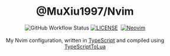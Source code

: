 <h1 align="center">@MuXiu1997/Nvim</h1>
<div align="center">
<img alt="GitHub Workflow Status" src="https://img.shields.io/github/actions/workflow/status/muxiu1997/nvim/release.yml?branch=main&style=flat-square">
<a href="LICENSE"><img alt="LICENSE" src="https://img.shields.io/github/license/muxiu1997/nvim?style=flat-square"></a>
<a href="https://github.com/muxiu1997/nvim/releases/latest"><img alt="" src="https://img.shields.io/github/v/release/muxiu1997/nvim?style=flat-square&display_name=tag&include_prereleases&sort=semver"></a>
<a href="https://github.com/neovim/neovim"><img alt="Neovim" src="https://img.shields.io/badge/Neovim-0.8+-blueviolet.svg?style=flat-square&logo=Neovim&logoColor=white"></a>
</div>
<br/>
<div align="center">My Nvim configuration, written in <a href="https://www.typescriptlang.org/">TypeScript</a> and compiled using <a href="https://github.com/TypeScriptToLua/TypeScriptToLua">TypeScriptToLua</a></div>

